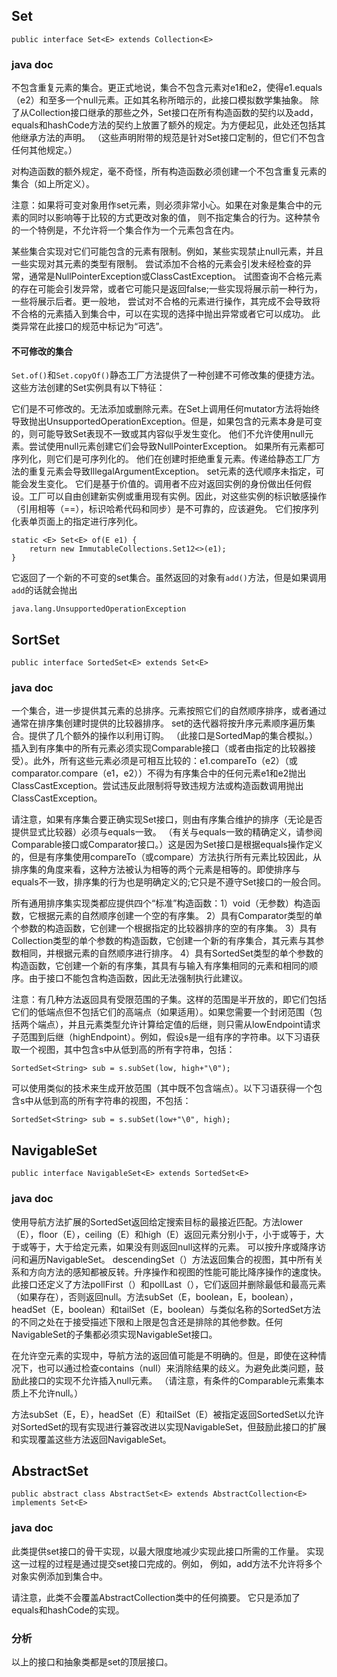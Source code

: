 ## Set ##

    public interface Set<E> extends Collection<E>

### java doc ###
不包含重复元素的集合。更正式地说，集合不包含元素对e1和e2，使得e1.equals（e2）和至多一个null元素。正如其名称所暗示的，此接口模拟数学集抽象。
除了从Collection接口继承的那些之外，Set接口在所有构造函数的契约以及add，equals和hashCode方法的契约上放置了额外的规定。为方便起见，此处还包括其他继承方法的声明。 （这些声明附带的规范是针对Set接口定制的，但它们不包含任何其他规定。）

对构造函数的额外规定，毫不奇怪，所有构造函数必须创建一个不包含重复元素的集合（如上所定义）。

注意：如果将可变对象用作set元素，则必须非常小心。如果在对象是集合中的元素的同时以影响等于比较的方式更改对象的值，
则不指定集合的​​行为。这种禁令的一个特例是，不允许将一个集合作为一个元素包含在内。

某些集合实现对它们可能包含的元素有限制。例如，某些实现禁止null元素，并且一些实现对其元素的类型有限制。
尝试添加不合格的元素会引发未经检查的异常，通常是NullPointerException或ClassCastException。
试图查询不合格元素的存在可能会引发异常，或者它可能只是返回false;一些实现将展示前一种行为，一些将展示后者。更一般地，
尝试对不合格的元素进行操作，其完成不会导致将不合格的元素插入到集合中，可以在实现的选择中抛出异常或者它可以成功。
此类异常在此接口的规范中标记为“可选”。

#### 不可修改的集合 ####

`Set.of()`和`Set.copyOf()`静态工厂方法提供了一种创建不可修改集的便捷方法。这些方法创建的Set实例具有以下特征：

它们是不可修改的。无法添加或删除元素。在Set上调用任何mutator方法将始终导致抛出UnsupportedOperationException。但是，如果包含的元素本身是可变的，则可能导致Set表现不一致或其内容似乎发生变化。
他们不允许使用null元素。尝试使用null元素创建它们会导致NullPointerException。
如果所有元素都可序列化，则它们是可序列化的。
他们在创建时拒绝重复元素。传递给静态工厂方法的重复元素会导致IllegalArgumentException。
set元素的迭代顺序未指定，可能会发生变化。
它们是基于价值的。调用者不应对返回实例的身份做出任何假设。工厂可以自由创建新实例或重用现有实例。因此，对这些实例的标识敏感操作（引用相等（==），标识哈希代码和同步）是不可靠的，应该避免。
它们按序列化表单页面上的指定进行序列化。




    static <E> Set<E> of(E e1) {
        return new ImmutableCollections.Set12<>(e1);
    }

它返回了一个新的不可变的set集合。虽然返回的对象有`add()`方法，但是如果调用`add`的话就会抛出

    java.lang.UnsupportedOperationException


## SortSet ##

    public interface SortedSet<E> extends Set<E>

### java doc ###

一个集合，进一步提供其元素的总排序。元素按照它们的自然顺序排序，或者通过通常在排序集创建时提供的比较器排序。 set的迭代器将按升序元素顺序遍历集合。提供了几个额外的操作以利用订购。 （此接口是SortedMap的集合模拟。）
插入到有序集中的所有元素必须实现Comparable接口（或者由指定的比较器接受）。此外，所有这些元素必须是可相互比较的：e1.compareTo（e2）（或comparator.compare（e1，e2））不得为有序集合中的任何元素e1和e2抛出ClassCastException。尝试违反此限制将导致违规方法或构造函数调用抛出ClassCastException。

请注意，如果有序集合要正确实现Set接口，则由有序集合维护的排序（无论是否提供显式比较器）必须与equals一致。 （有关与equals一致的精确定义，请参阅Comparable接口或Comparator接口。）这是因为Set接口是根据equals操作定义的，但是有序集使用compareTo（或compare）方法执行所有元素比较因此，从排序集的角度来看，这种方法被认为相等的两个元素是相等的。即使排序与equals不一致，排序集的行为也是明确定义的;它只是不遵守Set接口的一般合同。

所有通用排序集实现类都应提供四个“标准”构造函数：1）void（无参数）构造函数，它根据元素的自然顺序创建一个空的有序集。 2）具有Comparator类型的单个参数的构造函数，它创建一个根据指定的比较器排序的空的有序集。 3）具有Collection类型的单个参数的构造函数，它创建一个新的有序集合，其元素与其参数相同，并根据元素的自然顺序进行排序。 4）具有SortedSet类型的单个参数的构造函数，它创建一个新的有序集，其具有与输入有序集相同的元素和相同的顺序。由于接口不能包含构造函数，因此无法强制执行此建议。

注意：有几种方法返回具有受限范围的子集。这样的范围是半开放的，即它们包括它们的低端点但不包括它们的高端点（如果适用）。如果您需要一个封闭范围（包括两个端点），并且元素类型允许计算给定值的后继，则只需从lowEndpoint请求子范围到后继（highEndpoint）。例如，假设s是一组有序的字符串。以下习语获取一个视图，其中包含s中从低到高的所有字符串，包括：

    SortedSet<String> sub = s.subSet(low, high+"\0");

可以使用类似的技术来生成开放范围（其中既不包含端点）。以下习语获得一个包含s中从低到高的所有字符串的视图，不包括：

    SortedSet<String> sub = s.subSet(low+"\0", high);


## NavigableSet ##

    public interface NavigableSet<E> extends SortedSet<E>

### java doc ###

使用导航方法扩展的SortedSet返回给定搜索目标的最接近匹配。方法lower（E），floor（E），ceiling（E）和high（E）返回元素分别小于，小于或等于，大于或等于，大于给定元素，如果没有则返回null这样的元素。
可以按升序或降序访问和遍历NavigableSet。 descendingSet（）方法返回集合的视图，其中所有关系和方向方法的感知都被反转。升序操作和视图的性能可能比降序操作的速度快。此接口还定义了方法pollFirst（）和pollLast（），它们返回并删除最低和最高元素（如果存在），否则返回null。方法subSet（E，boolean，E，boolean），headSet（E，boolean）和tailSet（E，boolean）与类似名称的SortedSet方法的不同之处在于接受描述下限和上限是包含还是排除的其他参数。任何NavigableSet的子集都必须实现NavigableSet接口。

在允许空元素的实现中，导航方法的返回值可能是不明确的。但是，即使在这种情况下，也可以通过检查contains（null）来消除结果的歧义。为避免此类问题，鼓励此接口的实现不允许插入null元素。
 （请注意，有条件的Comparable元素集本质上不允许null。）

方法subSet（E，E），headSet（E）和tailSet（E）被指定返回SortedSet以允许对SortedSet的现有实现进行兼容改进以实现NavigableSet，但鼓励此接口的扩展和实现覆盖这些方法返回NavigableSet。

## AbstractSet ##

    public abstract class AbstractSet<E> extends AbstractCollection<E> implements Set<E>

### java doc ###
此类提供set接口的骨干实现，以最大限度地减少实现此接口所需的工作量。
实现这一过程的过程是通过提交set接口完成的。例如， 例如，add方法不允许将多个对象实例添加到集合中。

请注意，此类不会覆盖AbstractCollection类中的任何摘要。 它只是添加了equals和hashCode的实现。


### 分析 ###

以上的接口和抽象类都是set的顶层接口。